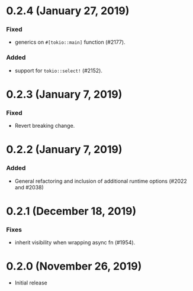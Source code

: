 # 0.2.4 (January 27, 2019)

### Fixed
- generics on `#[tokio::main]` function (#2177).

### Added
- support for `tokio::select!` (#2152).

# 0.2.3 (January 7, 2019)

### Fixed
- Revert breaking change.

# 0.2.2 (January 7, 2019)

### Added
- General refactoring and inclusion of additional runtime options (#2022 and #2038)

# 0.2.1 (December 18, 2019)

### Fixes
- inherit visibility when wrapping async fn (#1954).

# 0.2.0 (November 26, 2019)

- Initial release
